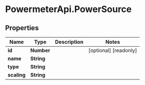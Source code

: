 # PowermeterApi.PowerSource

## Properties

Name | Type | Description | Notes
------------ | ------------- | ------------- | -------------
**id** | **Number** |  | [optional] [readonly] 
**name** | **String** |  | 
**type** | **String** |  | 
**scaling** | **String** |  | 


